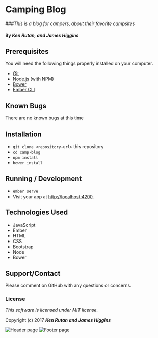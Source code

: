 # Camping Blog

###_This is a blog for campers, about their favorite campsites_


#### By _**Ken Rutan, and James Higgins**_


## Prerequisites

You will need the following things properly installed on your computer.

* [Git](https://git-scm.com/)
* [Node.js](https://nodejs.org/) (with NPM)
* [Bower](https://bower.io/)
* [Ember CLI](https://ember-cli.com/)

## Known Bugs
There are no known bugs at this time

## Installation

* `git clone <repository-url>` this repository
* `cd camp-blog`
* `npm install`
* `bower install`


## Running / Development

* `ember serve`
* Visit your app at [http://localhost:4200](http://localhost:4200).

## Technologies Used
* JavaScript
* Ember
* HTML
* CSS
* Bootstrap
* Node
* Bower

## Support/Contact
Please comment on GitHub with any questions or concerns.

### License
*This software is licensed under MIT license.*

Copyright (c) 2017 **_Ken Rutan and James Higgins_**


![Header page](/images/header.png)
![Footer page](/images/footer.png)
